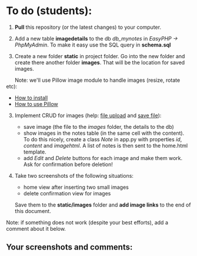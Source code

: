 # To do (students): 
1. **Pull** this repository (or the latest changes) to your computer. 
2. Add a new table **imagedetails** to the db *db_mynotes* in *EasyPHP -> PhpMyAdmin*. To make it easy use the SQL query in **schema.sql**

3. Create a new folder **static** in project folder. Go into the new folder and create there another folder **images**. That will be the location for saved images.

&nbsp;&nbsp;&nbsp;&nbsp;&nbsp;&nbsp;Note: we'll use Pillow  image module to handle images (resize, rotate etc):    
* [How to install](https://pillow.readthedocs.io/en/latest/installation.html)
* [How to use Pillow](https://www.geeksforgeeks.org/working-images-python/?ref=lbp)

3. Implement CRUD for images (help: [file upload](https://webpy.org/cookbook/fileupload) and [save file](https://webpy.org/cookbook/storeupload)):
    * save image (the file to the *images* folder, the details to the db)
    * show images in the notes table (in the same cell with the content). To do this nicely, create a class *Note* in app.py with properties *id*, *content* and *imagehtml*. A list of notes is then sent to the home.html template. 
    * add *Edit* and *Delete* buttons for each image and make them work. Ask for confirmation before deletion!

4. Take two screenshots of the following situations: 
    * home view after inserting two small images
    * delete confirmation view for images

    Save them to the **static/images** folder and **add image links** to the end of this document.

Note: if something does not work (despite your best efforts), add a comment about it below.

## Your screenshots and comments:
